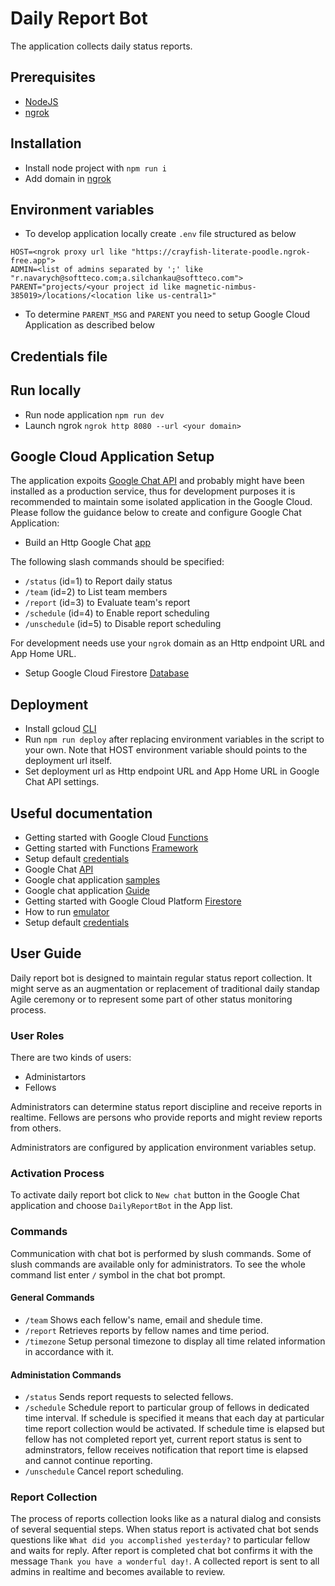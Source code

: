 # Daily Report Bot
The application collects daily status reports.

## Prerequisites
- [NodeJS](https://nodejs.org/en)
- [ngrok](https://ngrok.com/docs/getting-started/)

## Installation
- Install node project with `npm run i`
- Add domain in [ngrok](https://dashboard.ngrok.com/domains)

## Environment variables
- To develop application locally create `.env` file structured as below
```
HOST=<ngrok proxy url like "https://crayfish-literate-poodle.ngrok-free.app">
ADMIN=<list of admins separated by ';' like "r.navarych@softteco.com;a.silchankau@softteco.com">
PARENT="projects/<your project id like magnetic-nimbus-385019>/locations/<location like us-central1>"
```
- To determine `PARENT_MSG` and `PARENT` you need to setup Google Cloud Application as described below

## Credentials file


## Run locally
- Run node application `npm run dev`
- Launch ngrok `ngrok http 8080 --url <your domain>`

## Google Cloud Application Setup
The application expoits [Google Chat API](https://developers.google.com/workspace/chat/api-overview) and probably might have been installed as a production service, thus for development purposes it is recommended to maintain some isolated application in the Google Cloud. Please follow the guidance below to create and configure Google Chat Application:
- Build an Http Google Chat [app](https://developers.google.com/workspace/chat/quickstart/gcf-app)

The following slash commands should be specified:
- `/status` (id=1) to Report daily status
- `/team` (id=2) to List team members
- `/report` (id=3) to Evaluate team's report
- `/schedule` (id=4) to Enable report scheduling
- `/unschedule` (id=5) to Disable report scheduling

For development needs use your `ngrok` domain as an Http endpoint URL and App Home URL.

- Setup Google Cloud Firestore [Database](https://cloud.google.com/firestore/docs/create-database-server-client-library)

## Deployment
- Install gcloud [CLI](https://cloud.google.com/sdk/docs/install)
- Run `npm run deploy` after replacing environment variables in the script to your own. Note that HOST environment variable should points to the deployment url itself.
- Set deployment url as Http endpoint URL and App Home URL in Google Chat API settings.

## Useful documentation
- Getting started with Google Cloud [Functions](https://cloud.google.com/functions/docs/console-quickstart)
- Getting started with Functions [Framework](https://github.com/GoogleCloudPlatform/functions-framework-nodejs)
- Setup default [credentials](https://cloud.google.com/docs/authentication/set-up-adc-local-dev-environment)
- Google Chat [API](https://developers.google.com/workspace/chat/api-overview)
- Google chat application [samples](https://github.com/googleworkspace/google-chat-samples)
- Google chat application [Guide](https://developers.google.com/workspace/chat/tutorial-project-management)
- Getting started with Google Cloud Platform [Firestore](https://cloud.google.com/firestore/docs/create-database-server-client-library)
- How to run [emulator](https://cloud.google.com/firestore/docs/emulator)
- Setup default [credentials](https://cloud.google.com/docs/authentication/set-up-adc-local-dev-environment)

## User Guide
Daily report bot is designed to maintain regular status report collection. It might serve as an augmentation or replacement of traditional daily standap Agile ceremony or to represent some part of other status monitoring process.

### User Roles
There are two kinds of users:
- Administartors
- Fellows

Administrators can determine status report discipline and receive reports in realtime. Fellows are persons who provide reports and might review reports from others.

Administrators are configured by application environment variables setup.

### Activation Process
To activate daily report bot click to `New chat` button in the Google Chat application and choose `DailyReportBot` in the App list.

### Commands
Communication with chat bot is performed by slush commands. Some of slush commands are available only for administrators. To see the whole command list enter `/` symbol in the chat bot prompt.

#### General Commands
- `/team` Shows each fellow's name, email and shedule time.
- `/report` Retrieves reports by fellow names and time period.
- `/timezone` Setup personal timezone to display all time related information in accordance with it.

#### Administation Commands
- `/status` Sends report requests to selected fellows.
- `/schedule` Schedule report to particular group of fellows in dedicated time interval. If schedule is specified it means that each day at particular time report collection would be activated. If schedule time is elapsed but fellow has not completed report yet, current report status is sent to adminstrators, fellow receives notification that report time is elapsed and cannot continue reporting.
- `/unschedule` Cancel report scheduling.

### Report Collection
The process of reports collection looks like as a natural dialog and consists of several sequential steps. When status report is activated chat bot sends questions like `What did you accomplished yesterday?` to particular fellow and waits for reply. After report is completed chat bot confirms it with the message `Thank you have a wonderful day!`. A collected report is sent to all admins in realtime and becomes available to review.



